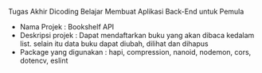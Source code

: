 Tugas Akhir Dicoding
Belajar Membuat Aplikasi Back-End untuk Pemula

- Nama Projek : Bookshelf API
- Deskripsi projek : Dapat mendaftarkan buku yang akan dibaca kedalam list. selain itu data buku dapat diubah, dilihat dan dihapus
- Package yang digunakan : hapi, compression, nanoid, nodemon, cors, dotencv, eslint
